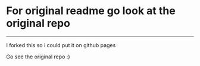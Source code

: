 # For original readme go look at the original repo
<hr>
I forked this so i could put it on github pages

Go see the original repo :)
